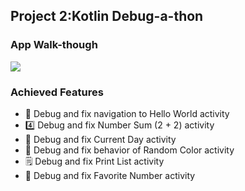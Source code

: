 ## Project 2:Kotlin Debug-a-thon

### App Walk-though

<img src="../project2/demo.gif" />

### Achieved Features

* 🌈 Debug and fix navigation to Hello World activity
* 4️⃣ Debug and fix Number Sum (2 + 2) activity
* 📅 Debug and fix Current Day activity
* 🌈 Debug and fix behavior of Random Color activity
* 🗒️ Debug and fix Print List activity
* 💯 Debug and fix Favorite Number activity
